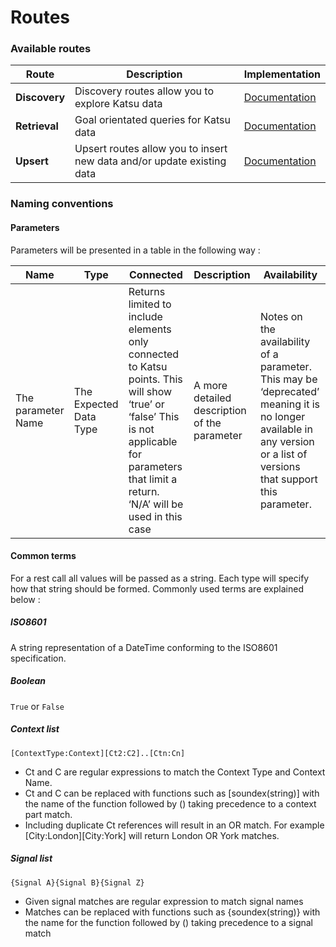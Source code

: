 # Routes

### Available routes

| Route | Description | Implementation |
|--------|--------|--------|
|  **Discovery**     | Discovery routes allow you to explore Katsu data        | [Documentation](routes/discovery.md) |
|  **Retrieval**     | Goal orientated queries for Katsu data        | [Documentation](routes/retrieve.md) |
|  **Upsert**     | Upsert routes allow you to insert new data and/or update existing data | [Documentation](routes/upsert.md) |


### Naming conventions

#### Parameters
Parameters will be presented in a table in the following way :

| Name | Type |Connected |Description |Availability |
|--------|--------|--------|--------|--------|
| The parameter Name       |The Expected Data Type        |Returns limited to include elements only connected to Katsu points. This will show ‘true’ or ‘false’ This is not applicable for parameters that limit a return. ‘N/A’ will be used in this case |A more detailed description of the parameter |Notes on the availability of a parameter. This may be ‘deprecated’ meaning it is no longer available in any version or a list of versions that support this parameter. |


#### Common terms

For a rest call all values will be passed as a string. Each type will specify how that string should be formed. Commonly used terms are explained below :

##### ISO8601
A string representation of a DateTime conforming to the ISO8601 specification.

##### Boolean
`True` or `False`

##### Context list
```language-katsu
[ContextType:Context][Ct2:C2]..[Ctn:Cn]
```

- Ct and C are regular expressions to match the Context Type and Context Name.
- Ct and C can be replaced with functions such as [soundex(string)] with the name of the function followed by () taking precedence to a context part match.
- Including duplicate Ct references will result in an OR match. For example [City:London][City:York] will return London OR York matches.


##### Signal list
```language-katsu
{Signal A}{Signal B}{Signal Z}
```

- Given signal matches are regular expression to match signal names
- Matches can be replaced with functions such as {soundex(string)} with the name for the function followed by () taking precedence to a signal match
